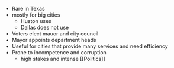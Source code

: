 - Rare in Texas
- mostly for big cities
	- Huston uses
	- Dallas does not use
- Voters elect mauor and city council
- Mayor appoints department heads
- Useful for cities that provide many services and need efficiency
- Prone to incompetence and corruption
	- high stakes and intense [[Politics]] 